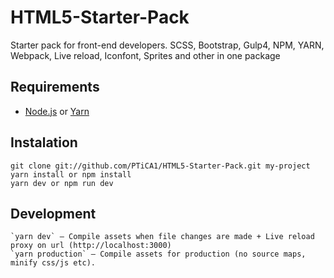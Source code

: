 # HTML5-Starter-Pack
Starter pack for front-end developers. SCSS, Bootstrap, Gulp4, NPM, YARN, Webpack, Live reload, Iconfont, Sprites and other in one package

## Requirements
* [Node.js](https://nodejs.org) or [Yarn](https://yarnpkg.com)

## Instalation
```
git clone git://github.com/PTiCA1/HTML5-Starter-Pack.git my-project
yarn install or npm install
yarn dev or npm run dev
```

## Development
```
`yarn dev` — Compile assets when file changes are made + Live reload proxy on url (http://localhost:3000)
`yarn production` — Compile assets for production (no source maps, minify css/js etc).
```

